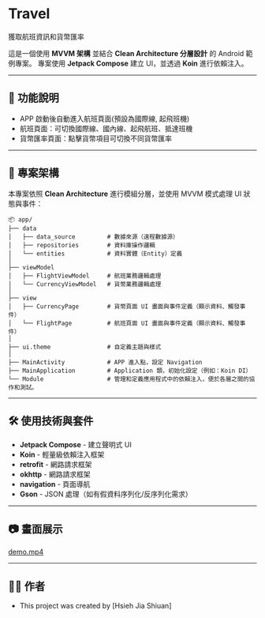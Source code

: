 # Travel
獲取航班資訊和貨幣匯率

這是一個使用 **MVVM 架構** 並結合 **Clean Architecture 分層設計** 的 Android 範例專案。
專案使用 **Jetpack Compose** 建立 UI，並透過 **Koin** 進行依賴注入。

---

## 🚀 功能說明

- APP 啟動後自動進入航班頁面(預設為國際線, 起飛班機)
- 航班頁面：可切換國際線、國內線、起飛航班、抵達班機
- 貨幣匯率頁面：點擊貨幣項目可切換不同貨幣匯率

---

## 🧱 專案架構

本專案依照 **Clean Architecture** 進行模組分層，並使用 MVVM 模式處理 UI 狀態與事件：

```plaintext
📦 app/
├── data
│   ├── data_source         # 數據來源（遠程數據源）
│   ├── repositories        # 資料庫操作邏輯
│   └── entities            # 資料實體（Entity）定義
│
├── viewModel           
│   ├── FlightViewModel     # 航班業務邏輯處理
│   └── CurrencyViewModel   # 貨幣業務邏輯處理
│
├── view
│   ├── CurrencyPage        # 貨幣頁面 UI 畫面與事件定義（顯示資料、觸發事件）
│   └── FlightPage          # 航班頁面 UI 畫面與事件定義（顯示資料、觸發事件）
│                           
├── ui.theme                # 自定義主題與樣式
│                           
├── MainActivity            # APP 進入點，設定 Navigation
├── MainApplication         # Application 類，初始化設定（例如：Koin DI）
└── Module                  # 管理和定義應用程式中的依賴注入，便於各層之間的協作和測試。
```
---

## 🛠️ 使用技術與套件

- **Jetpack Compose** - 建立聲明式 UI
- **Koin** - 輕量級依賴注入框架
- **retrofit** - 網路請求框架
- **okhttp** - 網路請求框架
- **navigation** - 頁面導航
- **Gson** - JSON 處理（如有假資料序列化/反序列化需求）

---

## 📷 畫面展示

[demo.mp4](demo/demo.mp4)

---

## 👨‍💻 作者
- This project was created by [Hsieh Jia Shiuan]